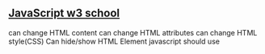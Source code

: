 ## [JavaScript w3 school](https://www.w3schools.com/js/default.asp)
can change HTML content 
can change HTML attributes 
can change HTML style(CSS)
Can hide/show HTML Element
javascript should use <script>
funcions and events
can be  insert in the body or head or both

internal scripts and external scripts

Placing scripts at the bottom of the <body> element improves the display speed, because script compilation slows down the display.

### JS output
Writing into an HTML element, using innerHTML.
Writing into the HTML output using document.write().
Writing into an alert box, using window.alert().
Writing into the browser console, using console.log().

Using document.write() after an HTML document is fully loaded, will delete all existing HTML
#### JS Statements

var x,y,z;
A good practice is to put spaces around operators ( = + - * / ):
If a JavaScript statement does not fit on one line, the best place to break it, is after an operator

keyword 
debugger	Stops the execution of JavaScript, and calls (if available) the debugging function

Fixed values are called literals. Variable values are called variables.
value identifiers 

Numbers are not allowed as the first character.
This way JavaScript can easily distinguish identifiers from numbers.

names
Hyphens 连字符
Underscore
Upper Camel Case (Pascal Case)
Lower Camel Case

### JS comments
Single Line Comments
Multi-line Comments


In JavaScript there are 5 different data types that can contain values:

    string
    number
    boolean
    object
    function

There are 3 types of objects:

    Object
    Date
    Array

And 2 data types that cannot contain values:

    null
    undefined

The typeof Operator

Arithemtic 
assigment
type conversion
bit manipulation
==	equal to

===	equal value and equal type
!=	not equal
!==	not equal value or not equal type

typeof	Returns the type of a variable
instanceof	Returns true if an object is an instance of an object type

function keyword


[Common HTML Events](https://www.w3schools.com/jsref/dom_obj_event.asp)

    onchange	An HTML element has been changed
    onclick	The user clicks an HTML element
    onmouseover	The user moves the mouse over an HTML element
    onmouseout	The user moves the mouse away from an HTML element
    onkeydown	The user pushes a keyboard key
    onload	The browser has finished loading the page